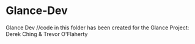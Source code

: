 # Glance-Dev
Glance Dev 
//code in this folder has been created for the Glance Project: Derek Ching & Trevor O'Flaherty
